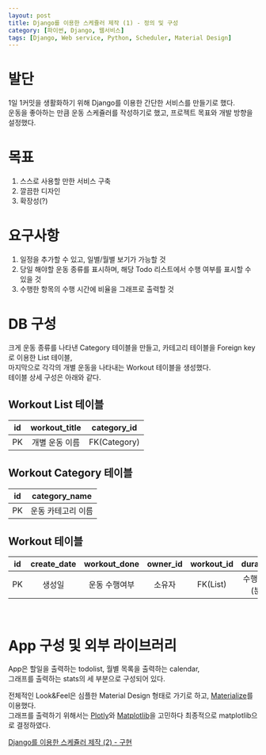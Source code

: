 ```yaml
---
layout: post
title: Django를 이용한 스케쥴러 제작 (1) - 정의 및 구성
category: [파이썬, Django, 웹서비스]
tags: [Django, Web service, Python, Scheduler, Material Design]
---
```


# 발단
1일 1커밋을 생활화하기 위해 Django를 이용한 간단한 서비스를 만들기로 했다.  
운동을 좋아하는 만큼 운동 스케쥴러를 작성하기로 했고, 프로젝트 목표와 개발 방향을 설정했다.

# 목표
1. 스스로 사용할 만한 서비스 구축
2. 깔끔한 디자인
3. 확장성(?)

# 요구사항
1. 일정을 추가할 수 있고, 일별/월별 보기가 가능할 것
2. 당일 해야할 운동 종류를 표시하며, 해당 Todo 리스트에서 수행 여부를 표시할 수 있을 것
3. 수행한 항목의 수행 시간에 비율을 그래프로 출력할 것

# DB 구성
크게 운동 종류를 나타낸 Category 테이블을 만들고, 카테고리 테이블을 Foreign key로 이용한 List 테이블,  
마지막으로 각각의 개별 운동을 나타내는 Workout 테이블을 생성했다.  
테이블 상세 구성은 아래와 같다.  


## Workout List 테이블  

id|workout_title|category_id 
:-:|:-:|:-:
PK|개별 운동 이름|FK(Category)

## Workout Category 테이블  

id|category_name
:-:|:-:
PK|운동 카테고리 이름
 
## Workout 테이블  

id|create_date|workout_done|owner_id|workout_id|duration|workout_date
:-:|:-:|:-:|:-:|:-:|:-:|:-:
PK|생성일|운동 수행여부|소유자|FK(List)|수행시간(분)|수행 날짜

<br>

# App 구성 및 외부 라이브러리
App은 할일을 출력하는 todolist, 월별 목록을 출력하는 calendar,  
그래프를 출력하는 stats의 세 부분으로 구성되어 있다.  

전체적인 Look&Feel은 심플한 Material Design 형태로 가기로 하고, [Materialize](http://materializecss.com/getting-started.html)를 이용했다.  
그래프를 출력하기 위해서는 [Plotly](https://github.com/plotly/plotly.py)와 [Matplotlib](https://matplotlib.org/gallery.html)을 고민하다 최종적으로 matplotlib으로 결정하였다.


[Django를 이용한 스케쥴러 제작 (2) - 구현](https://minyoungjung.github.io/파이썬/django/웹서비스/2017/06/09/django-scheduler-(2)/)


